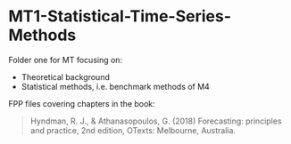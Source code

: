 # MT1-Statistical-Time-Series-Methods
Folder one for MT focusing on:

- Theoretical background
- Statistical methods, i.e. benchmark methods of M4

FPP files covering chapters in the book:

> Hyndman, R. J., & Athanasopoulos, G. (2018) Forecasting: principles and practice, 2nd edition, OTexts: Melbourne, Australia.
